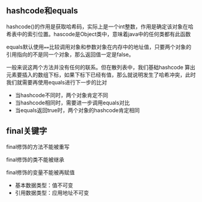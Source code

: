 ## hashcode和equals

hashcode()的作用是获取哈希码，实际上是一个int整数，作用是确定该对象在哈希表中的索引位置。hascode是Object类中，意味着java中的任何类都有此函数

equals默认使用`==`比较调用对象和参数对象在内存中的地址值，只要两个对象的引用指向的不是同一个对象，那么返回值一定是false。

一般来说这两个方法并没有任何的联系。但在散列表中，我们基础hashcode 算出元素要插入的数组下标，如果下标下已经有值，那么就说明发生了哈希冲突，此时我们就需要再使用equals进行下一步的比对

- 当hashcode不同时，两个对象肯定不同
- 当hashcode相同时，需要进一步调用equals对比
- 当equals返回true时，两个对象的hashcode肯定相同

## final关键字

final修饰的方法不能被重写

final修饰的类不能被继承

final修饰的变量不能被再赋值

- 基本数据类型：值不可变
- 引用数据类型：应用地址不可变

